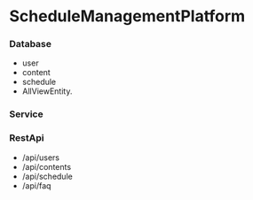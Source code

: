 # ScheduleManagementPlatform

### Database
- user
- content
- schedule
- AllViewEntity.


### Service

### RestApi
- /api/users
- /api/contents
- /api/schedule
- /api/faq
